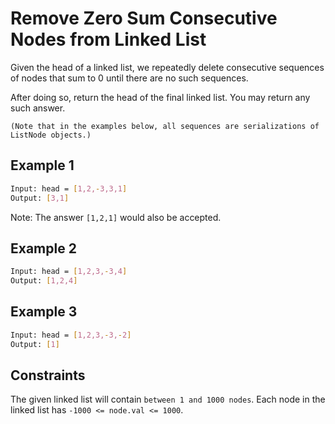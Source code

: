 # Remove Zero Sum Consecutive Nodes from Linked List

Given the head of a linked list, we repeatedly delete consecutive sequences of nodes that sum to 0 until there are no such sequences.

After doing so, return the head of the final linked list.  You may return any such answer.

`(Note that in the examples below, all sequences are serializations of ListNode objects.)`

## Example 1

```bash
Input: head = [1,2,-3,3,1]
Output: [3,1]
```

Note: The answer `[1,2,1]` would also be accepted.

## Example 2

```bash
Input: head = [1,2,3,-3,4]
Output: [1,2,4]
```

## Example 3

```bash
Input: head = [1,2,3,-3,-2]
Output: [1]
```

## Constraints

The given linked list will contain `between 1 and 1000 nodes`.
Each node in the linked list has `-1000 <= node.val <= 1000`.
